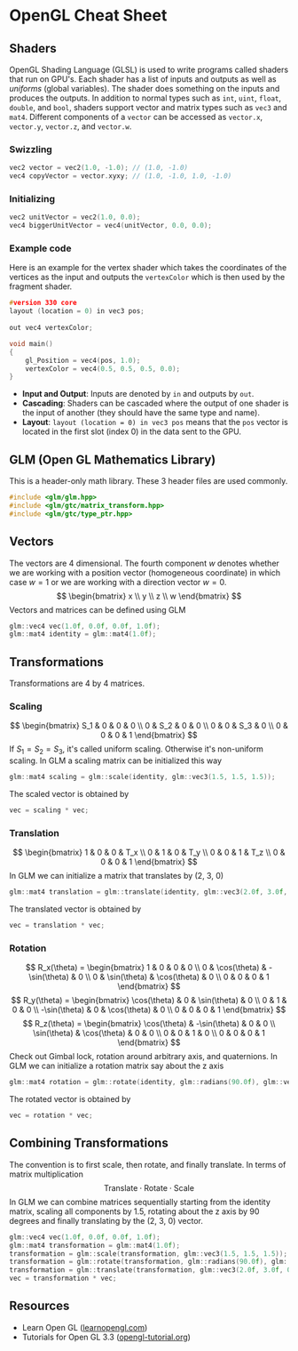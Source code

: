 # OpenGL Cheat Sheet

## Shaders 
OpenGL Shading Language (GLSL) is used to write programs called shaders that run on GPU's. 
Each shader has a list of inputs and outputs as well as *uniforms* (global variables). 
The shader does something on the inputs and produces the outputs. 
In addition to normal types such as `int`, `uint`, `float`, `double`, and `bool`, shaders support vector and matrix types such as `vec3` and `mat4`. 
Different components of a `vector` can be accessed as `vector.x`, `vector.y`, `vector.z`, and `vector.w`. 

### Swizzling 
```c++
vec2 vector = vec2(1.0, -1.0); // (1.0, -1.0)
vec4 copyVector = vector.xyxy; // (1.0, -1.0, 1.0, -1.0)
```

### Initializing 
```c++
vec2 unitVector = vec2(1.0, 0.0);
vec4 biggerUnitVector = vec4(unitVector, 0.0, 0.0); 
```

### Example code
Here is an example for the vertex shader which takes the coordinates of the vertices as the input and outputs the `vertexColor` which is then used by the fragment shader. 
```c++
#version 330 core
layout (location = 0) in vec3 pos;
 
out vec4 vertexColor;

void main()
{
    gl_Position = vec4(pos, 1.0); 
    vertexColor = vec4(0.5, 0.5, 0.5, 0.0);
}
```
- **Input and Output**: Inputs are denoted by `in` and outputs by `out`. 
- **Cascading**: Shaders can be cascaded where the output of one shader is the input of another (they should have the same type and name). 
- **Layout**: `layout (location = 0) in vec3 pos` means that the `pos` vector is located in the first slot (index 0) in the data sent to the GPU. 

## GLM (Open GL Mathematics Library)
This is a header-only math library. 
These 3 header files are used commonly. 
```c++
#include <glm/glm.hpp>
#include <glm/gtc/matrix_transform.hpp>
#include <glm/gtc/type_ptr.hpp>
```

## Vectors 
The vectors are 4 dimensional. 
The fourth component $w$ denotes whether we are working with a position vector (homogeneous coordinate) in which case $w = 1$ or we are working with a direction vector $w = 0$. 
$$
\begin{bmatrix}
    x \\ y \\ z \\ w
\end{bmatrix}
$$
Vectors and matrices can be defined using GLM
```c++
glm::vec4 vec(1.0f, 0.0f, 0.0f, 1.0f);
glm::mat4 identity = glm::mat4(1.0f);
```

## Transformations 

Transformations are 4 by 4 matrices. 

### Scaling 
$$
\begin{bmatrix}
    S_1 & 0 & 0 & 0 \\
    0 & S_2 & 0 & 0 \\
    0 & 0 & S_3 & 0 \\
    0 & 0 & 0 & 1
\end{bmatrix}
$$
If $S_1 = S_2 = S_3$, it's called uniform scaling. Otherwise it's non-uniform scaling. 
In GLM a scaling matrix can be initialized this way 
```c++
glm::mat4 scaling = glm::scale(identity, glm::vec3(1.5, 1.5, 1.5));
```
The scaled vector is obtained by
```c++
vec = scaling * vec;
```

### Translation 
$$
\begin{bmatrix}
    1 & 0 & 0 & T_x \\
    0 & 1 & 0 & T_y \\
    0 & 0 & 1 & T_z \\
    0 & 0 & 0 & 1
\end{bmatrix}
$$
In GLM we can initialize a matrix that translates by (2, 3, 0)
```c++
glm::mat4 translation = glm::translate(identity, glm::vec3(2.0f, 3.0f, 0.0f));
```
The translated vector is obtained by
```c++
vec = translation * vec;
```

### Rotation
$$
R_x(\theta) = 
\begin{bmatrix}
    1 & 0 & 0 & 0 \\
    0 & \cos(\theta) & -\sin(\theta) & 0 \\
    0 & \sin(\theta) & \cos(\theta) & 0 \\
    0 & 0 & 0 & 1
\end{bmatrix}
$$
$$
R_y(\theta) = 
\begin{bmatrix}
    \cos(\theta) & 0 & \sin(\theta) & 0 \\
    0 & 1 & 0 & 0 \\
    -\sin(\theta) & 0 & \cos(\theta) & 0 \\
    0 & 0 & 0 & 1
\end{bmatrix}
$$
$$
R_z(\theta) = 
\begin{bmatrix}
    \cos(\theta) & -\sin(\theta) & 0 & 0 \\
    \sin(\theta) & \cos(\theta) & 0 & 0 \\
    0 & 0 & 1 & 0 \\
    0 & 0 & 0 & 1
\end{bmatrix}
$$
Check out Gimbal lock, rotation around arbitrary axis, and quaternions. 
In GLM we can initialize a rotation matrix say about the z axis 
```c++
glm::mat4 rotation = glm::rotate(identity, glm::radians(90.0f), glm::vec3(0.0, 0.0, 1.0));
```
The rotated vector is obtained by
```c++
vec = rotation * vec;
```

## Combining Transformations 
The convention is to first scale, then rotate, and finally translate. 
In terms of matrix multiplication 
$$
\mathrm{Translate}\cdot\mathrm{Rotate}\cdot\mathrm{Scale}
$$
In GLM we can combine matrices sequentially starting from the identity matrix, scaling all components by 1.5, rotating about the z axis by 90 degrees and finally translating by the (2, 3, 0) vector. 
```c++
glm::vec4 vec(1.0f, 0.0f, 0.0f, 1.0f);
glm::mat4 transformation = glm::mat4(1.0f);
transformation = glm::scale(transformation, glm::vec3(1.5, 1.5, 1.5));
transformation = glm::rotate(transformation, glm::radians(90.0f), glm::vec3(0.0, 0.0, 1.0));
transformation = glm::translate(transformation, glm::vec3(2.0f, 3.0f, 0.0f));
vec = transformation * vec;
```


## Resources 
- Learn Open GL ([learnopengl.com](https://learnopengl.com))
- Tutorials for Open GL 3.3 ([opengl-tutorial.org](http://www.opengl-tutorial.org))